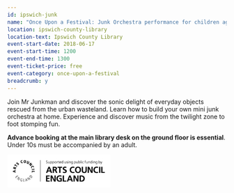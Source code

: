 ```yaml
---
id: ipswich-junk
name: "Once Upon a Festival: Junk Orchestra performance for children aged 7+"
location: ipswich-county-library
location-text: Ipswich County Library
event-start-date: 2018-06-17
event-start-time: 1200
event-end-time: 1300
event-ticket-price: free
event-category: once-upon-a-festival
breadcrumb: y
---
```


Join Mr Junkman and discover the sonic delight of everyday objects rescued from the urban wasteland. Learn how to build your own mini junk orchestra at home. Experience and discover music from the twilight zone to foot stomping fun.

**Advance booking at the main library desk on the ground floor is essential**. Under 10s must be accompanied by an adult.

![Arts Council England logo](/images/featured/featured-arts-council-england-logo.jpg)
